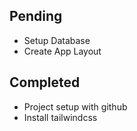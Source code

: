 ## Pending
- Setup Database
- Create App Layout

## Completed
- Project setup with github
- Install tailwindcss

